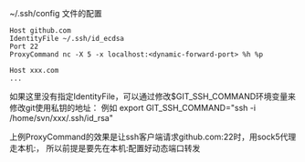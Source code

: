 ~/.ssh/config
文件的配置

```
Host github.com
IdentityFile ~/.ssh/id_ecdsa
Port 22
ProxyCommand nc -X 5 -x localhost:<dynamic-forward-port> %h %p

Host xxx.com
...
```

如果这里没有指定IdentityFile，可以通过修改$GIT_SSH_COMMAND环境变量来修改git使用私钥的地址：
例如 export GIT_SSH_COMMAND="ssh -i /home/svn/xxx/.ssh/id_rsa"

上例ProxyCommand的效果是让ssh客户端请求github.com:22时，用sock5代理走本机:<dynamic-forward-port>，
所以前提是要先在本机:<dynamic-forward-port>配置好动态端口转发